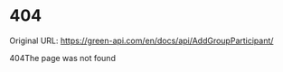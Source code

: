 # 404

Original URL: https://green-api.com/en/docs/api/AddGroupParticipant/

404The page was not found